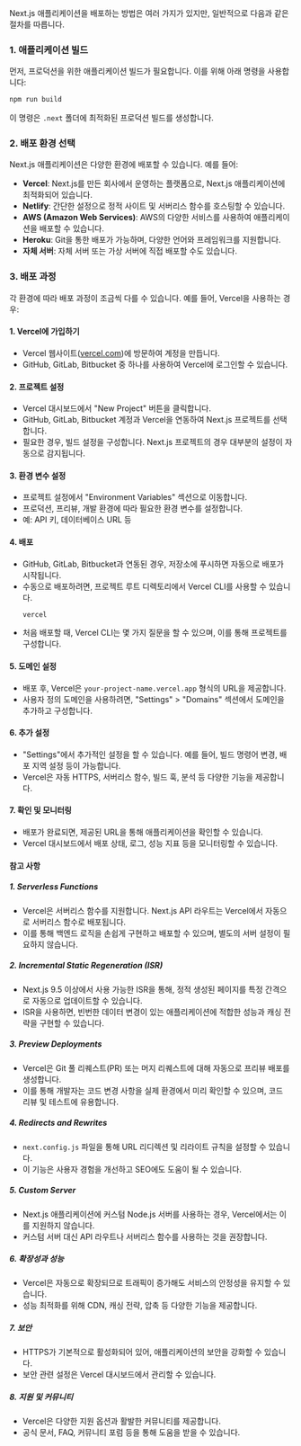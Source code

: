 Next.js 애플리케이션을 배포하는 방법은 여러 가지가 있지만, 일반적으로 다음과 같은 절차를 따릅니다.

### 1. 애플리케이션 빌드
먼저, 프로덕션을 위한 애플리케이션 빌드가 필요합니다. 이를 위해 아래 명령을 사용합니다:
```bash
npm run build
```
이 명령은 `.next` 폴더에 최적화된 프로덕션 빌드를 생성합니다.

### 2. 배포 환경 선택
Next.js 애플리케이션은 다양한 환경에 배포할 수 있습니다. 예를 들어:

- **Vercel**: Next.js를 만든 회사에서 운영하는 플랫폼으로, Next.js 애플리케이션에 최적화되어 있습니다.
- **Netlify**: 간단한 설정으로 정적 사이트 및 서버리스 함수를 호스팅할 수 있습니다.
- **AWS (Amazon Web Services)**: AWS의 다양한 서비스를 사용하여 애플리케이션을 배포할 수 있습니다.
- **Heroku**: Git을 통한 배포가 가능하며, 다양한 언어와 프레임워크를 지원합니다.
- **자체 서버**: 자체 서버 또는 가상 서버에 직접 배포할 수도 있습니다.

### 3. 배포 과정
각 환경에 따라 배포 과정이 조금씩 다를 수 있습니다. 예를 들어, Vercel을 사용하는 경우:

#### 1. Vercel에 가입하기
- Vercel 웹사이트([vercel.com](https://vercel.com))에 방문하여 계정을 만듭니다.
- GitHub, GitLab, Bitbucket 중 하나를 사용하여 Vercel에 로그인할 수 있습니다.

#### 2. 프로젝트 설정
- Vercel 대시보드에서 "New Project" 버튼을 클릭합니다.
- GitHub, GitLab, Bitbucket 계정과 Vercel을 연동하여 Next.js 프로젝트를 선택합니다.
- 필요한 경우, 빌드 설정을 구성합니다. Next.js 프로젝트의 경우 대부분의 설정이 자동으로 감지됩니다.

#### 3. 환경 변수 설정
- 프로젝트 설정에서 "Environment Variables" 섹션으로 이동합니다.
- 프로덕션, 프리뷰, 개발 환경에 따라 필요한 환경 변수를 설정합니다.
- 예: API 키, 데이터베이스 URL 등

#### 4. 배포
- GitHub, GitLab, Bitbucket과 연동된 경우, 저장소에 푸시하면 자동으로 배포가 시작됩니다.
- 수동으로 배포하려면, 프로젝트 루트 디렉토리에서 Vercel CLI를 사용할 수 있습니다.
  ```bash
  vercel
  ```
- 처음 배포할 때, Vercel CLI는 몇 가지 질문을 할 수 있으며, 이를 통해 프로젝트를 구성합니다.

#### 5. 도메인 설정
- 배포 후, Vercel은 `your-project-name.vercel.app` 형식의 URL을 제공합니다.
- 사용자 정의 도메인을 사용하려면, "Settings" > "Domains" 섹션에서 도메인을 추가하고 구성합니다.

#### 6. 추가 설정
- "Settings"에서 추가적인 설정을 할 수 있습니다. 예를 들어, 빌드 명령어 변경, 배포 지역 설정 등이 가능합니다.
- Vercel은 자동 HTTPS, 서버리스 함수, 빌드 훅, 분석 등 다양한 기능을 제공합니다.

#### 7. 확인 및 모니터링
- 배포가 완료되면, 제공된 URL을 통해 애플리케이션을 확인할 수 있습니다.
- Vercel 대시보드에서 배포 상태, 로그, 성능 지표 등을 모니터링할 수 있습니다.

#### 참고 사항

##### 1. Serverless Functions
- Vercel은 서버리스 함수를 지원합니다. Next.js API 라우트는 Vercel에서 자동으로 서버리스 함수로 배포됩니다.
- 이를 통해 백엔드 로직을 손쉽게 구현하고 배포할 수 있으며, 별도의 서버 설정이 필요하지 않습니다.

##### 2. Incremental Static Regeneration (ISR)
- Next.js 9.5 이상에서 사용 가능한 ISR을 통해, 정적 생성된 페이지를 특정 간격으로 자동으로 업데이트할 수 있습니다.
- ISR을 사용하면, 빈번한 데이터 변경이 있는 애플리케이션에 적합한 성능과 캐싱 전략을 구현할 수 있습니다.

##### 3. Preview Deployments
- Vercel은 Git 풀 리퀘스트(PR) 또는 머지 리퀘스트에 대해 자동으로 프리뷰 배포를 생성합니다.
- 이를 통해 개발자는 코드 변경 사항을 실제 환경에서 미리 확인할 수 있으며, 코드 리뷰 및 테스트에 유용합니다.

##### 4. Redirects and Rewrites
- `next.config.js` 파일을 통해 URL 리디렉션 및 리라이트 규칙을 설정할 수 있습니다.
- 이 기능은 사용자 경험을 개선하고 SEO에도 도움이 될 수 있습니다.

##### 5. Custom Server
- Next.js 애플리케이션에 커스텀 Node.js 서버를 사용하는 경우, Vercel에서는 이를 지원하지 않습니다.
- 커스텀 서버 대신 API 라우트나 서버리스 함수를 사용하는 것을 권장합니다.

##### 6. 확장성과 성능
- Vercel은 자동으로 확장되므로 트래픽이 증가해도 서비스의 안정성을 유지할 수 있습니다.
- 성능 최적화를 위해 CDN, 캐싱 전략, 압축 등 다양한 기능을 제공합니다.

##### 7. 보안
- HTTPS가 기본적으로 활성화되어 있어, 애플리케이션의 보안을 강화할 수 있습니다.
- 보안 관련 설정은 Vercel 대시보드에서 관리할 수 있습니다.

##### 8. 지원 및 커뮤니티
- Vercel은 다양한 지원 옵션과 활발한 커뮤니티를 제공합니다.
- 공식 문서, FAQ, 커뮤니티 포럼 등을 통해 도움을 받을 수 있습니다.

